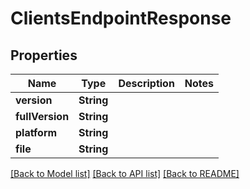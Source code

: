 # ClientsEndpointResponse

## Properties

Name | Type | Description | Notes
------------ | ------------- | ------------- | -------------
**version** | **String** |  | 
**fullVersion** | **String** |  | 
**platform** | **String** |  | 
**file** | **String** |  | 

[[Back to Model list]](../README.md#documentation-for-models) [[Back to API list]](../README.md#documentation-for-api-endpoints) [[Back to README]](../README.md)


